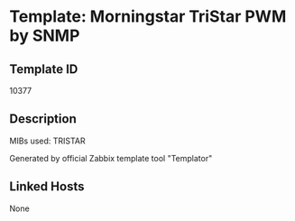 # Template: Morningstar TriStar PWM by SNMP

## Template ID
10377

## Description
MIBs used:
TRISTAR

Generated by official Zabbix template tool "Templator"

## Linked Hosts
None

